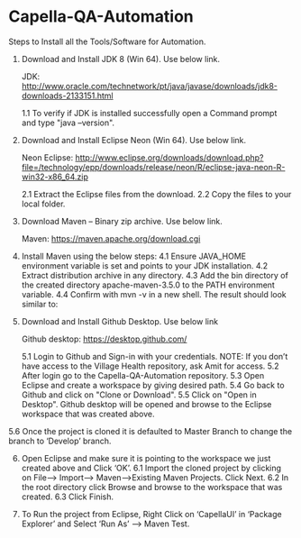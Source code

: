# Capella-QA-Automation
Steps to Install all the Tools/Software for Automation.
1) Download and Install JDK 8 (Win 64).  Use below link.

	JDK: http://www.oracle.com/technetwork/pt/java/javase/downloads/jdk8-downloads-2133151.html

	1.1 To verify if JDK is installed successfully open a Command prompt and type "java –version".
		
			
2) Download and Install Eclipse Neon (Win 64).  Use below link.

	Neon Eclipse: http://www.eclipse.org/downloads/download.php?file=/technology/epp/downloads/release/neon/R/eclipse-java-neon-R-win32-x86_64.zip

	2.1 Extract the Eclipse files from the download.
	2.2 Copy the files to your local folder.


3) Download Maven – Binary zip archive.  Use below link.

 	Maven: https://maven.apache.org/download.cgi

 
4) Install Maven using the below steps:
	4.1 Ensure JAVA_HOME environment variable is set and points to your JDK installation.
	4.2 Extract distribution archive in any directory.
	4.3 Add the bin directory of the created directory apache-maven-3.5.0 to the PATH environment variable.
	4.4 Confirm with mvn -v in a new shell. The result should look similar to:
 

5) Download and Install Github Desktop. Use below link

	Github desktop: https://desktop.github.com/

	5.1 Login to Github and Sign-in with your credentials.
		NOTE: If you don’t have access to the Village Health repository, ask Amit for access.
	5.2 After login go to the Capella-QA-Automation repository.
	5.3 Open Eclipse and create a workspace by giving desired path.
	5.4 Go back to Github and click on "Clone or Download".
	5.5  Click on "Open in Desktop".  Github desktop will be opened and browse to the Eclipse workspace that was created above.

				
5.6  Once the project is cloned it is defaulted to Master Branch to change the branch to ‘Develop’ branch.
	
6)	Open Eclipse and make sure it is pointing to the workspace we just created above and Click ‘OK’.
6.1  Import the cloned project by clicking on 
File--> Import--> Maven-->Existing Maven Projects. Click Next.
6.2  In the root directory click Browse and browse to the workspace that was created.
6.3  Click Finish.

7)	To Run the project from Eclipse, Right Click on ‘CapellaUI’ in ‘Package Explorer’ and Select ‘Run As’ --> Maven Test.


